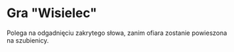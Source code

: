 # Gra "Wisielec"
Polega na odgadnięciu zakrytego słowa, zanim ofiara zostanie powieszona na szubienicy.
